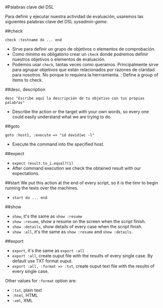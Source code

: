 
#Palabras clave del DSL

Para definir y ejecutar nuestra actividad de evaluación, usaremos
las siguientes palabras clave del DSL *sysadmin-game*.

##check

`check :testname do ... end`

* Sirve para definir un grupo de objetivos o elementos de comprobación.
* Como mínimo es obligatorio crear un `check` donde podremos definir nuestros
objetivos o elementos de evaluación.
* Podemos usar `check`, tantas veces como queramos. Principalmente sirve
para agrupar objetivos que están relacionados por razones de claridad para nosotros.
No porque lo requiera la herrramienta.
: Define a group of items to check.

##desc, description

`desc "Escribe aquí la descripción de tu objetivo con tus propias palabras"`

* Describe the action or the target with your own words, so every one 
could easily understand what we are trying to do.

##goto

`goto :host1, :execute => "id david|wc -l"`

* Execute the command into the specified host.

##expect
* `expect result.to_i.equal?(1)`
* After command execution we check the obtained result with our expectations.

##start
We put this action at the end of every script, so it is the timr to begin
running the tests over the machines.

* `start do ... end`

##show
* `show`, it's the same as `show :resume`
* `show :resume`, show a resume on the screen when the script finish.
* `show :details`, show details of every case when the script finish.
* `show :all`, it's the same as `show :resume` and `show :details`.

##export
* `export`, it's the same as `export :all`
* `export :all`, create ouput file with the results of every single case.
By default use TXT format ouput.
* `export :all, :format => :txt`, create ouput text file with the results of every single case.

Other values for `:format` option are:
* `:txt`, plain text
* `:html`, HTML
* `:xml`, XML
